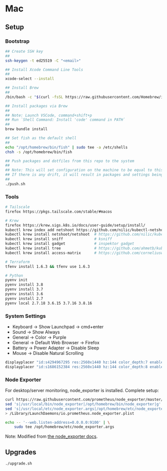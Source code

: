 # Mac

## Setup

### Bootstrap

```bash
## Create SSH key
##
ssh-keygen -t ed25519 -C "<email>"

## Install Xcode Command Line Tools
##
xcode-select --install

## Install Brew
##
/bin/bash -c "$(curl -fsSL https://raw.githubusercontent.com/Homebrew/install/HEAD/install.sh)"

## Install packages via Brew
##
## Note: Launch VSCode, command+shift+p
## Run `Shell Command: Install 'code' command in PATH`
##
brew bundle install

## Set fish as the default shell
##
echo "/opt/homebrew/bin/fish" | sudo tee -a /etc/shells
chsh -s /opt/homebrew/bin/fish

## Push packages and dotfiles from this repo to the system
## 
## Note: This will set configuration on the machine to be equal to this repo.
## If there is any drift, it will result in packages and settings being removed.
##
./push.sh
```

### Tools

```bash
# Tailscale
firefox https://pkgs.tailscale.com/stable/#macos

# Krew
firefox https://krew.sigs.k8s.io/docs/user-guide/setup/install/
kubectl krew index add netshoot https://github.com/nilic/kubectl-netshoot.git
kubectl krew install netshoot/netshoot  # https://github.com/nilic/kubectl-netshoot
kubectl krew install sniff              # ksniff
kubectl krew install gadget             # inspektor gadget
kubectl krew install tree               # https://github.com/ahmetb/kubectl-tree
kubectl krew install access-matrix      # https://github.com/corneliusweig/rakkess

# Terraform
tfenv install 1.6.3 && tfenv use 1.6.3

# Python
pyenv init
pyenv install 3.8
pyenv install 3.7
pyenv install 3.6
pyenv install 2.7
pyenv local 2.7.18 3.6.15 3.7.16 3.8.16
```

### System Settings

- Keyboard -> Show Launchpad -> cmd+enter
- Sound -> Show Always
- General -> Color -> Purple
- General -> Default Web Browser -> Firefox
- Battery -> Power Adapter -> Disable Sleep
- Mouse -> Disable Natural Scrolling

```sh
displayplacer "id:s4294967295 res:2560x1440 hz:144 color_depth:7 enabled:true scaling:off origin:(0,0) degree:0"
displayplacer "id:s1686152384 res:2560x1440 hz:144 color_depth:8 enabled:true scaling:off origin:(-2560,0) degree:0"
```

### Node Exporter

For desktop/server monitoring, node_exporter is installed. Complete setup:

```bash
curl https://raw.githubusercontent.com/prometheus/node_exporter/master/examples/launchctl/io.prometheus.node_exporter.plist | \
sed 's|/usr/local/bin/node_exporter|/opt/homebrew/bin/node_exporter|g' | \
sed 's|/usr/local/etc/node_exporter.args|/opt/homebrew/etc/node_exporter.args|g' \
> /Library/LaunchDaemons/io.prometheus.node_exporter.plist

echo -- '--web.listen-address=0.0.0.0:9100' | \
	sudo tee /opt/homebrew/etc/node_exporter.args
```

Note: Modified from [the node_exporter docs](https://github.com/prometheus/node_exporter/blob/master/examples/launchctl/README.md).

## Upgrades

```sh
./upgrade.sh
```
